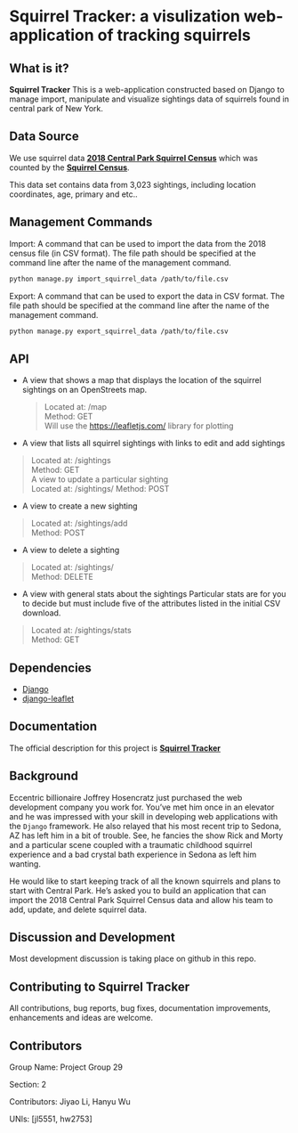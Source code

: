 # Squirrel Tracker: a visulization web-application of tracking squirrels


## What is it?

**Squirrel Tracker** This is a web-application constructed based on Django to manage import, manipulate and visualize sightings data of squirrels found in central park of New York.


## Data Source
We use squirrel data [**2018 Central Park Squirrel Census**](https://data.cityofnewyork.us/Environment/2018-Central-Park-Squirrel-Census-Squirrel-Data/vfnx-vebw) which was counted by the [**Squirrel Census**](https://www.thesquirrelcensus.com/). 

This data set contains data from 3,023 sightings, including location coordinates, age, primary and etc..


## Management Commands
Import: A command that can be used to import the data from the 2018 census file (in CSV format). The file path should be specified at the command line after the name of the management command. 

```sh
python manage.py import_squirrel_data /path/to/file.csv
```

Export: A command that can be used to export the data in CSV format. The file path should be specified at the command line after the name of the management command.

```sh
python manage.py export_squirrel_data /path/to/file.csv
```
## API

- A view that shows a map that displays the location of the squirrel sightings on an OpenStreets map.   
   >Located at: /map   
	Method: GET   
	Will use the https://leafletjs.com/ library for plotting

- A view that lists all squirrel sightings with links to edit and add sightings   
>Located at: /sightings   
Method: GET   
A view to update a particular sighting   
Located at: /sightings/<unique-squirrel-id>
Method: POST  
 
- A view to create a new sighting   
>Located at: /sightings/add   
Method: POST   

- A view to delete a sighting    
>Located at: /sightings/<unique-squirrel-id>   
Method: DELETE   

- A view with general stats about the sightings
Particular stats are for you to decide but must include five of the attributes listed in the initial CSV download.    
>Located at: /sightings/stats   
Method: GET   



## Dependencies
- [Django](https://www.djangoproject.com)
- [django-leaflet](https://django-leaflet.readthedocs.io/en/latest/)


## Documentation
The official description for this project is [**Squirrel Tracker**](https://docs.google.com/document/d/1SPv3fMDKiemrR86rD-S9ecvI2npz3PljDzwCfxK2x5g/edit)

## Background
Eccentric billionaire Joffrey Hosencratz just purchased the web development company you work for. You’ve met him once in an elevator and he was impressed with your skill in developing web applications with the ``Django`` framework. He also relayed that his most recent trip to Sedona, AZ has left him in a bit of trouble. See, he fancies the show Rick and Morty and a particular scene coupled with a traumatic childhood squirrel experience and a bad crystal bath experience in Sedona as left him wanting. 

He would like to start keeping track of all the known squirrels and plans to start with Central Park. He’s asked you to build an application that can import the 2018 Central Park Squirrel Census data and allow his team to add, update, and delete squirrel data. 



## Discussion and Development
Most development discussion is taking place on github in this repo.

## Contributing to Squirrel Tracker 

All contributions, bug reports, bug fixes, documentation improvements, enhancements and ideas are welcome.


## Contributors

Group Name: Project Group 29

Section: 2

Contributors: Jiyao Li, Hanyu Wu

UNIs: [jl5551, hw2753]
